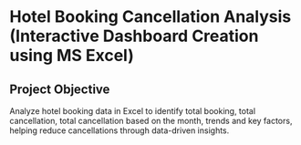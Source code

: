 # Hotel Booking Cancellation Analysis (Interactive Dashboard Creation using MS Excel)
## Project Objective
Analyze hotel booking data in Excel to identify total booking, total cancellation, total cancellation based on the month,  trends and key factors, helping reduce cancellations through data-driven insights.


